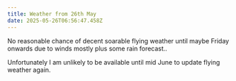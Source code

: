```yaml
---
title: Weather from 26th May
date: 2025-05-26T06:56:47.458Z
---
```

No reasonable chance of decent soarable flying weather until maybe Friday onwards due to winds mostly plus some rain forecast..  

Unfortunately I am unlikely to be available until mid June to update flying weather again.